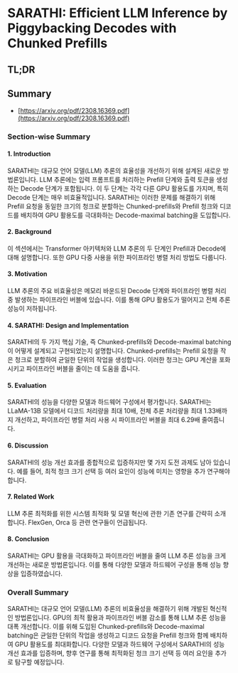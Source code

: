 # SARATHI: Efficient LLM Inference by Piggybacking Decodes with Chunked Prefills
## TL;DR
## Summary
- [https://arxiv.org/pdf/2308.16369.pdf](https://arxiv.org/pdf/2308.16369.pdf)

### Section-wise Summary

#### 1. Introduction

SARATHI는 대규모 언어 모델(LLM) 추론의 효율성을 개선하기 위해 설계된 새로운 방법론입니다. LLM 추론에는 입력 프롬프트를 처리하는 Prefill 단계와 출력 토큰을 생성하는 Decode 단계가 포함됩니다. 이 두 단계는 각각 다른 GPU 활용도를 가지며, 특히 Decode 단계는 매우 비효율적입니다. SARATHI는 이러한 문제를 해결하기 위해 Prefill 요청을 동일한 크기의 청크로 분할하는 Chunked-prefills와 Prefill 청크와 디코드를 배치하여 GPU 활용도를 극대화하는 Decode-maximal batching을 도입합니다.

#### 2. Background

이 섹션에서는 Transformer 아키텍처와 LLM 추론의 두 단계인 Prefill과 Decode에 대해 설명합니다. 또한 GPU 다중 사용을 위한 파이프라인 병렬 처리 방법도 다룹니다.

#### 3. Motivation

LLM 추론의 주요 비효율성은 메모리 바운드된 Decode 단계와 파이프라인 병렬 처리 중 발생하는 파이프라인 버블에 있습니다. 이를 통해 GPU 활용도가 떨어지고 전체 추론 성능이 저하됩니다.

#### 4. SARATHI: Design and Implementation

SARATHI의 두 가지 핵심 기술, 즉 Chunked-prefills와 Decode-maximal batching이 어떻게 설계되고 구현되었는지 설명합니다. Chunked-prefills는 Prefill 요청을 작은 청크로 분할하여 균일한 단위의 작업을 생성합니다. 이러한 청크는 GPU 계산을 포화시키고 파이프라인 버블을 줄이는 데 도움을 줍니다.

#### 5. Evaluation

SARATHI의 성능을 다양한 모델과 하드웨어 구성에서 평가합니다. SARATHI는 LLaMA-13B 모델에서 디코드 처리량을 최대 10배, 전체 추론 처리량을 최대 1.33배까지 개선하고, 파이프라인 병렬 처리 사용 시 파이프라인 버블을 최대 6.29배 줄여줍니다.

#### 6. Discussion

SARATHI의 성능 개선 효과를 종합적으로 입증하지만 몇 가지 도전 과제도 남아 있습니다. 예를 들어, 최적 청크 크기 선택 등 여러 요인이 성능에 미치는 영향을 추가 연구해야 합니다.

#### 7. Related Work

LLM 추론 최적화를 위한 시스템 최적화 및 모델 혁신에 관한 기존 연구를 간략히 소개합니다. FlexGen, Orca 등 관련 연구들이 언급됩니다.

#### 8. Conclusion

SARATHI는 GPU 활용을 극대화하고 파이프라인 버블을 줄여 LLM 추론 성능을 크게 개선하는 새로운 방법론입니다. 이를 통해 다양한 모델과 하드웨어 구성을 통해 성능 향상을 입증하였습니다.

### Overall Summary

SARATHI는 대규모 언어 모델(LLM) 추론의 비효율성을 해결하기 위해 개발된 혁신적인 방법론입니다. GPU의 최적 활용과 파이프라인 버블 감소를 통해 LLM 추론 성능을 대폭 개선합니다. 이를 위해 도입된 Chunked-prefills와 Decode-maximal batching은 균일한 단위의 작업을 생성하고 디코드 요청을 Prefill 청크와 함께 배치하여 GPU 활용도를 최대화합니다. 다양한 모델과 하드웨어 구성에서 SARATHI의 성능 개선 효과를 입증하며, 향후 연구를 통해 최적화된 청크 크기 선택 등 여러 요인을 추가로 탐구할 예정입니다.
